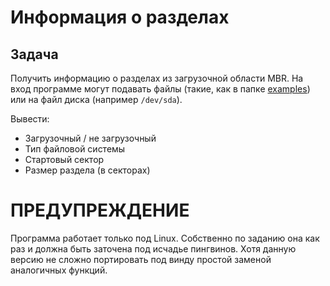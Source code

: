 # Информация о разделах

## Задача

Получить информацию о разделах из загрузочной области MBR. На вход программе могут подавать файлы (такие, как в папке [examples](examples)) или на файл диска (например `/dev/sda`).

Вывести:

* Загрузочный / не загрузочный
* Тип файловой системы
* Стартовый сектор
* Размер раздела (в секторах)

# ПРЕДУПРЕЖДЕНИЕ

Программа работает только под Linux. Собственно по заданию она как раз и должна быть заточена под исчадье пингвинов. Хотя данную версию не сложно портировать под винду простой заменой аналогичных функций.